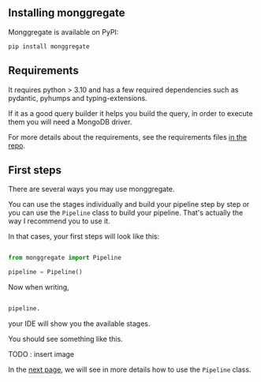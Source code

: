 ## **Installing monggregate**

Monggregate is available on PyPI:

```shell
pip install monggregate
```
## **Requirements**

It requires python > 3.10 and has a few required dependencies such as pydantic, pyhumps and typing-extensions.

If it as a good query builder it helps you build the query, in order to execute them you will need a MongoDB driver.

For more details about the requirements, see the requirements files [in the repo](https://github.com/VianneyMI/monggregate/blob/main/requirements). 

## **First steps**

There are several ways you may use monggregate.

You can use the stages individually and build your pipeline step by step or you can use the `Pipeline` class to build your pipeline. That's actually the way I recommend you to use it.

In that cases, your first steps will look like this:

```python

from monggregate import Pipeline

pipeline = Pipeline()
```

Now when writing,

```python

pipeline.
```

your IDE will show you the available stages.

You should see something like this.

TODO : insert image

In the [next page](pipeline.md), we will see in more details how to use the `Pipeline` class.